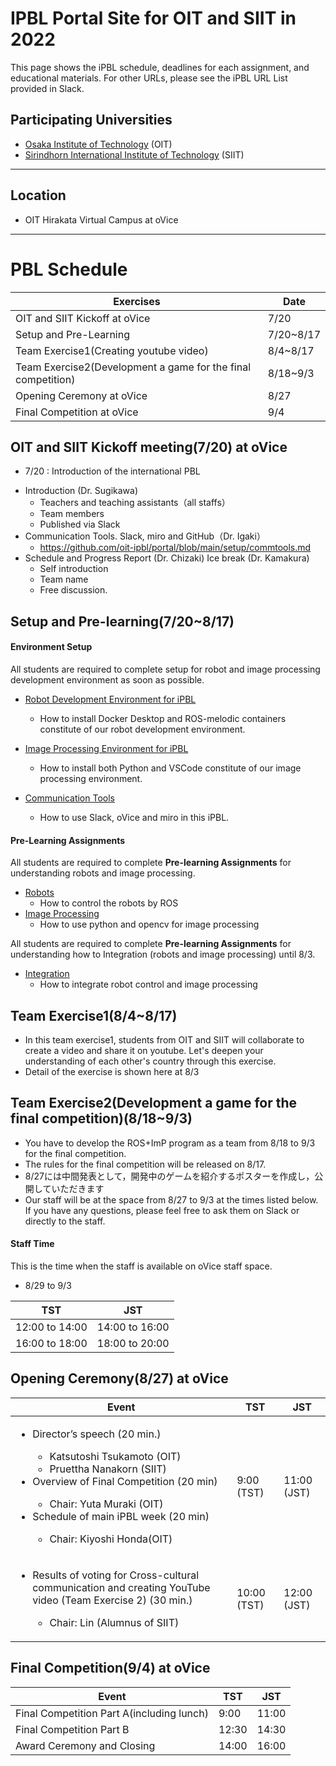 #  IPBL Portal Site for OIT and SIIT in 2022

This page shows the iPBL schedule, deadlines for each assignment, and educational materials. For other URLs, please see the iPBL URL List provided in Slack.
<!-- SETUPが7/6まで，ロボと画像処理の事前課題が8/1まで，統合課題が8/20まで（メモ書きです消します）-->
## Participating Universities
- [Osaka Institute of Technology](http://www.oit.ac.jp/english/index.html) (OIT)
- [Sirindhorn International Institute of Technology](https://www.siit.tu.ac.th/) (SIIT)
---
## Location
 - OIT Hirakata Virtual Campus at oVice 
---
# PBL Schedule 

|Exercises |Date|
|-|-|
|OIT and SIIT Kickoff at oVice| 7/20|
|Setup and Pre-Learning|7/20~8/17|
|Team Exercise1(Creating youtube video)|8/4~8/17|
|Team Exercise2(Development a game for the final competition)| 8/18~9/3|
|Opening Ceremony at oVice|8/27|
|Final Competition at oVice| 9/4|


## OIT and SIIT Kickoff meeting(7/20) at oVice
* 7/20 : Introduction of the international PBL

- Introduction (Dr. Sugikawa)​
  - Teachers and teaching assistants（all staffs）​
  - Team members ​
  - Published via Slack​
- Communication Tools. Slack, miro and GitHub（Dr. Igaki）​
  - https://github.com/oit-ipbl/portal/blob/main/setup/commtools.md​
- Schedule and Progress Report (Dr. Chizaki)​
Ice break (Dr. Kamakura)​
  - Self introduction​
  - Team name​
  - Free discussion.

## Setup and Pre-learning(7/20~8/17)

#### Environment Setup
All students are required to complete setup for robot and image processing development environment as soon as possible.

- [Robot Development Environment for iPBL](https://github.com/oit-ipbl/portal/blob/main/setup/dockerros.md)
  - How to install Docker Desktop and ROS-melodic containers constitute of our robot development environment.

- [Image Processing Environment for iPBL](https://github.com/oit-ipbl/portal/blob/main/setup/python%2Bvscode.md)
   - How to install both Python and VSCode constitute of our image processing environment.

- [Communication Tools](https://github.com/oit-ipbl/portal/blob/main/setup/commtools.md)
  - How to use Slack, oVice and miro in this iPBL.


#### Pre-Learning Assignments
All students are required to complete **Pre-learning Assignments** for understanding robots and image processing.
- [Robots](https://github.com/oit-ipbl/robots)
  - How to control the robots by ROS
- [Image Processing](https://github.com/oit-ipbl/image_processing)
  - How to use python and opencv for image processing

All students are required to complete **Pre-learning Assignments** for understanding how to Integration (robots and image processing) until 8/3.
- [Integration](https://github.com/oit-ipbl/Integration)
  - How to integrate robot control and image processing

## Team Exercise1(8/4~8/17)
* In this team exercise1, students from OIT and SIIT will collaborate to create a video and share it on youtube. Let's deepen your understanding of each other's country through this exercise.
* Detail of the exercise is shown here at 8/3

## Team Exercise2(Development a game for the final competition)(8/18~9/3)
- You have to develop the ROS+ImP program as a team from 8/18 to 9/3 for the final competition.
- The rules for the final competition will be released on 8/17. 
- 8/27には中間発表として，開発中のゲームを紹介するポスターを作成し，公開していただきます
- Our staff will be at the space from 8/27 to 9/3 at the times listed below. If you have any questions, please feel free to ask them on Slack or directly to the staff.

#### Staff Time
This is the time when the staff is available on oVice staff space.
- 8/29 to 9/3 

|TST|JST|
|-|-|
| 12:00  to 14:00  | 14:00  to 16:00 |  
| 16:00  to 18:00  | 18:00  to 20:00 |  

## Opening Ceremony(8/27) at oVice

|Event|TST|JST|
|-|-|-|
|<ul><li>Director’s speech (20 min.)</li><ul><li>Katsutoshi Tsukamoto (OIT)</li><li>Pruettha Nanakorn (SIIT)</li></ul><li>Overview of Final Competition (20 min)</li><ul><li>Chair: Yuta Muraki (OIT)</li></ul><li>Schedule of main iPBL week (20 min)</li><ul><li>Chair: Kiyoshi Honda(OIT)</li></ul></ul>| 9:00  (TST) | 11:00  (JST)| 
|<ul><li>Results of voting for Cross-cultural communication and creating YouTube video (Team Exercise 2) (30 min.)</li><ul><li>Chair: Lin (Alumnus of SIIT)</li></ul></ul>|  10:00  (TST) | 12:00  (JST) 


## Final Competition(9/4) at oVice 
|Event|TST|JST|
|-|-|-|
|Final Competition Part A(including lunch) |9:00|11:00 |
|Final Competition Part B |12:30   | 14:30   |
|Award Ceremony and Closing  |14:00 | 16:00  |

